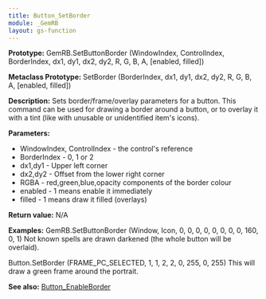 ```yaml
---
title: Button_SetBorder
module: _GemRB
layout: gs-function
---
```


**Prototype:** GemRB.SetButtonBorder (WindowIndex, ControlIndex, BorderIndex, dx1, dy1, dx2, dy2, R, G, B, A, [enabled, filled])

**Metaclass Prototype:** SetBorder (BorderIndex, dx1, dy1, dx2, dy2, R, G, B, A, [enabled, filled])

**Description:** Sets border/frame/overlay parameters for a button. This 
command can be used for drawing a border around a button, or to overlay 
it with a tint (like with unusable or unidentified item's icons).

**Parameters:** 
  * WindowIndex, ControlIndex - the control's reference
  * BorderIndex - 0, 1 or 2
  * dx1,dy1 - Upper left corner
  * dx2,dy2 - Offset from the lower right corner
  * RGBA - red,green,blue,opacity components of the border colour
  * enabled - 1 means enable it immediately
  * filled - 1 means draw it filled (overlays)

**Return value:** N/A

**Examples:**
  GemRB.SetButtonBorder (Window, Icon, 0,  0, 0, 0, 0,  0, 0, 0, 160,  0, 1)
Not known spells are drawn darkened (the whole button will be overlaid).

  Button.SetBorder (FRAME_PC_SELECTED, 1, 1, 2, 2, 0, 255, 0, 255)
This will draw a green frame around the portrait.

**See also:** [Button_EnableBorder](Button_EnableBorder.md)
